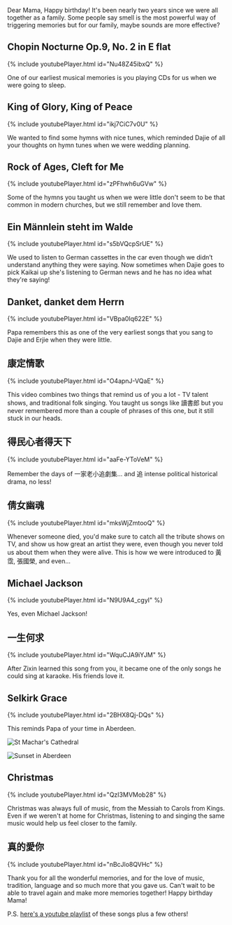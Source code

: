 Dear Mama, Happy birthday! It's been nearly two years since we were all together as a family. Some people say smell is the most powerful way of triggering memories but for our family, maybe sounds are more effective?

## Chopin Nocturne Op.9, No. 2 in E flat

{% include youtubePlayer.html id="Nu48Z45ibxQ" %}

One of our earliest musical memories is you playing CDs for us when we were going to sleep.

## King of Glory, King of Peace

{% include youtubePlayer.html id="ikj7CiC7v0U" %}

We wanted to find some hymns with nice tunes, which reminded Dajie of all your thoughts on hymn tunes when we were wedding planning.

## Rock of Ages, Cleft for Me

{% include youtubePlayer.html id="zPFhwh6uGVw" %}

Some of the hymns you taught us when we were little don't seem to be that common in modern churches, but we still remember and love them.

## Ein Männlein steht im Walde

{% include youtubePlayer.html id="s5bVQcpSrUE" %}

We used to listen to German cassettes in the car even though we didn’t understand anything they were saying. Now sometimes when Dajie goes to pick Kaikai up she's listening to German news and he has no idea what they're saying!

## Danket, danket dem Herrn

{% include youtubePlayer.html id="VBpa0Iq622E" %}

Papa remembers this as one of the very earliest songs that you sang to Dajie and Erjie when they were little.

## 康定情歌

{% include youtubePlayer.html id="O4apnJ-VQaE" %}

This video combines two things that remind us of you a lot - TV talent shows, and traditional folk singing. You taught us songs like 讀書郎 but you never remembered more than a couple of phrases of this one, but it still stuck in our heads.

## 得民心者得天下

{% include youtubePlayer.html id="aaFe-YToVeM" %}

Remember the days of 一家老小追劇集... and 追 intense political historical drama, no less!

## 倩女幽魂

{% include youtubePlayer.html id="mksWjZmtooQ" %}

Whenever someone died, you'd make sure to catch all the tribute shows on TV, and show us how great an artist they were, even though you never told us about them when they were alive. This is how we were introduced to 黃霑, 張國榮, and even...

## Michael Jackson

{% include youtubePlayer.html id="N9U9A4_cgyI" %}

Yes, even Michael Jackson!

## 一生何求

{% include youtubePlayer.html id="WquCJA9iYJM" %}

After Zixin learned this song from you, it became one of the only songs he could sing at karaoke. His friends love it.

## Selkirk Grace

{% include youtubePlayer.html id="2BHX8Qj-DQs" %}

This reminds Papa of your time in Aberdeen.

![St Machar's Cathedral](https://user-images.githubusercontent.com/91727720/135708672-a64c12ba-1fd0-4e77-a83d-f1606c390142.jpg)

![Sunset in Aberdeen](https://user-images.githubusercontent.com/91727720/135706622-f09a1d99-1431-4cf2-aef8-e7f83814499c.jpg)

## Christmas

{% include youtubePlayer.html id="QzI3MVMob28" %}

Christmas was always full of music, from the Messiah to Carols from Kings. Even if we weren't at home for Christmas, listening to and singing the same music would help us feel closer to the family.

## 真的愛你

{% include youtubePlayer.html id="nBcJlo8QVHc" %}

Thank you for all the wonderful memories, and for the love of music, tradition, language and so much more that you gave us. Can't wait to be able to travel again and make more memories together! Happy birthday Mama!

P.S. [here's a youtube playlist](https://www.youtube.com/playlist?list=PLcBISwwIyfMdTV4tOE8ijwGL26LS8pHQc) of these songs plus a few others!
